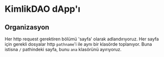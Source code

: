 # KimlikDAO dApp'ı

## Organizasyon
Her http request gerektiren bölümü 'sayfa' olarak adlandırıyoruz.
Her sayfa için gerekli dosyalar http `pathname`'i ile aynı bir klasörde
toplanıyor.
Buna istisna `/` pathindeki sayfa, bunu `ana` klasörünü ayırıyoruz.